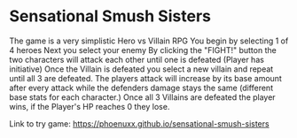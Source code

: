 # Sensational Smush Sisters


The game is a very simplistic Hero vs Villain RPG
You begin by selecting 1 of 4 heroes
Next you select your enemy
By clicking the "FIGHT!" button the two characters will attack each other until one is defeated (Player has initiative)
Once the Villain is defeated you select a new villain and repeat until all 3 are defeated.
The players attack will increase by its base amount after every attack while the defenders damage stays the same (different base stats for each character.)
Once all 3 Villains are defeated the player wins, if the Player's HP reaches 0 they lose.

Link to try game:
https://phoenuxx.github.io/sensational-smush-sisters
